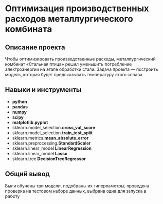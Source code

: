 # Оптимизация производственных расходов металлургического комбината

## Описание проекта

Чтобы оптимизировать производственные расходы, металлургический комбинат «Стальная птица» решил уменьшить потребление электроэнергии на этапе обработки стали. Задача проекта — построить модель, которая будет предсказывать температуру этого сплава.

## Навыки и инструменты

- **python**
- **pandas**
- **numpy**
- **scipy**
- **matplotlib.pyplot**
- sklearn.model_selection.**cross_val_score**
- sklearn.model_selection.**train_test_split**
- sklearn.metrics.**mean_absolute_error**
- sklearn.preprocessing.**StandardScaler**
- sklearn.linear_model **LinearRegression**
- sklearn.linear_model **Lasso**
- sklearn.tree **DecisionTreeRegressor**

## Общий вывод

Были обучены три модели, подобраны их гиперпаметры; проведена проверка на тестовом наборе данных, выбрана одна для запуска в работу
